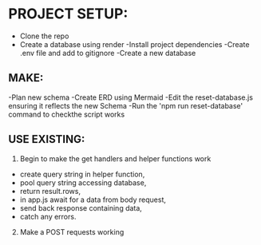 # PROJECT SETUP:

- Clone the repo
- Create a database using render
  -Install project dependencies
  -Create .env file and add to gitignore
  -Create a new database

## MAKE:

-Plan new schema
-Create ERD using Mermaid
-Edit the reset-database.js ensuring it reflects the new Schema
-Run the 'npm run reset-database' command to checkthe script works

## USE EXISTING:

1. Begin to make the get handlers and helper functions work

- create query string in helper function,
- pool query string accessing database,
- return result.rows,
- in app.js await for a data from body request,
- send back response containing data,
- catch any errors.

2. Make a POST requests working

